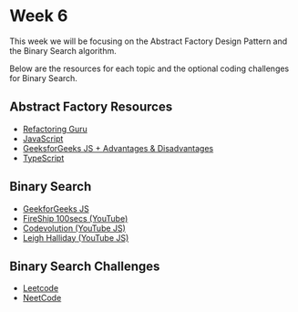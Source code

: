 # Week 6

This week we will be focusing on the Abstract Factory Design Pattern and the Binary Search algorithm.

Below are the resources for each topic and the optional coding challenges for Binary Search.

## Abstract Factory Resources

- [Refactoring Guru](https://refactoring.guru/design-patterns/abstract-factory)
- [JavaScript](https://www.dofactory.com/javascript/design-patterns/abstract-factory)
- [GeeksforGeeks JS + Advantages & Disadvantages](https://www.geeksforgeeks.org/abstract-factory-pattern-javascript-design-patterns/)
- [TypeScript](https://refactoring.guru/design-patterns/abstract-factory/typescript/example#example-0)

## Binary Search

- [GeekforGeeks JS](https://www.geeksforgeeks.org/binary-search-in-javascript/)
- [FireShip 100secs (YouTube)](https://www.youtube.com/watch?v=MFhxShGxHWc)
- [Codevolution (YouTube JS)](https://www.youtube.com/watch?v=75jGy1xAhhs)
- [Leigh Halliday (YouTube JS)](https://www.youtube.com/watch?v=7lGiPItOVCM)

## Binary Search Challenges

- [Leetcode](https://leetcode.com/tag/binary-search/)
- [NeetCode](https://neetcode.io/practice)
